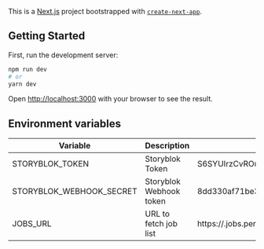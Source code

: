 This is a [Next.js](https://nextjs.org/) project bootstrapped with [`create-next-app`](https://github.com/vercel/next.js/tree/canary/packages/create-next-app).

## Getting Started

First, run the development server:

```bash
npm run dev
# or
yarn dev
```

Open [http://localhost:3000](http://localhost:3000) with your browser to see the result.

## Environment variables
| Variable                 | Description             | Example                                           |
|--------------------------|-------------------------|---------------------------------------------------|
| STORYBLOK_TOKEN          | Storyblok Token         | S6SYUIrzCvROuST523c96wrr                          |
| STORYBLOK_WEBHOOK_SECRET | Storyblok Webhook token | 8dd330af71be389c096915d92b4d082ebcabbd27          |
| JOBS_URL                 | URL to fetch job list   | https://<tenant>.jobs.personio.de/xml?language=en |
